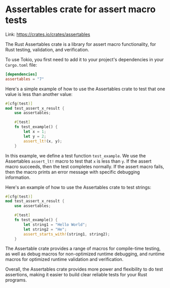 # Assertables crate for assert macro tests

Link: <https://crates.io/crates/assertables>

The Rust Assertables crate is a library for assert macro functionality, for Rust testing, validation, and verification.

To use Tokio, you first need to add it to your project's dependencies in your `Cargo.toml` file:

```toml
[dependencies]
assertables = "7"
```

Here's a simple example of how to use the Assertables crate to test that one value is less than another value:

```rust
#[cfg(test)]
mod test_assert_x_result {
    use assertables;

    #[test]
    fn test_example() {
        let x = 1;
        let y = 2;
        assert_lt!(x, y);
    }
```

In this example, we define a test function `test_example`. We use the Assertables `assert_lt!` macro to test that `x` is less than `y`. If the assert macro succeeds, then the test completes normally. If the assert macro fails, then the macro prints an error message with specific debugging information.

Here's an example of how to use the Assertables crate to test strings:

```rust
#[cfg(test)]
mod test_assert_x_result {
    use assertables;

    #[test]
    fn test_example() {
        let string1 = "Hello World";
        let string2 = "He";
        assert_starts_with!(string1, string2); 
    }
```

The Assertable crate provides a range of macros for compile-time testing, as well as debug macros for non-optimized runtime debugging, and runtime macros for optimized runtime validation and verification.

Overall, the Assertables crate provides more power and flexibility to do test assertions, making it easier to build clear reliable tests for your Rust programs.
